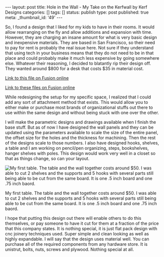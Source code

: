 \--- layout: post title: Hole in the Wall - My Take on the Kerfwall by Kerf
Designs categories: [] tags: [] status: publish type: post published: true
meta: _thumbnail_id: '49' \---

So, I found a design that I liked for my kids to have in their rooms. It would
allow rearranging on the fly and allow additions and expansion with time.
However, they are charging an insane amount for what is very basic design and
inexpensive materials. They are based in San Francisco, so their need to pay
for rent is probably the real issue here. Not sure if they understand that
using tech in your business means that they do not need to be in that place
and could probably make it much less expensive by going somewhere else.
Whatever their reasoning, I decided to blatantly rip their design off. They
wanted around $800 for a desk that costs $35 in material cost.  

[Link to this file on Fusion online](https://a360.co/2FbSZcC)

[Link to these files on Fusion online](https://a360.co/2FdzCQn)

While redesigning the setup for my specific space, I realized that I could add
any sort of attachment method that exists. This would allow you to either make
or purchase most brands of organizational stuffs out there to use within the
same design and without being stuck with one over the other.

I will make the parametric designs and drawings available when I finish the
base stuff. But as of now I have designed the wall panels and they can be
updated using the parameters available to scale the size of the entire panel,
the offset size for the holes and the thickness for machining. Then the rest
of the designs scale to those numbers. I also have designed hooks, shelves, a
table and I am working on pencil/pen organizing, steps, bookshelves, hanger
shelves with poles. This design would work very well in a closet so that as
things change, so can your layout.

![My first table. The table and the wall together costs around $50. I was able
to cut 2 shelves and the supports and 5 hooks with several parts still being
able to be cut from the same board. It is one .5 inch board and one .75 inch
baord.](/img/Table1.jpg)

My first table. The table and the wall together costs around $50. I was able
to cut 2 shelves and the supports and 5 hooks with several parts still being
able to be cut from the same board. It is one .5 inch board and one .75 inch
baord.

I hope that putting this design out there will enable others to do this
themselves, or pay someone to have it cut for them at a fraction of the price
that this company states. It is nothing special, it is just flat pack design
with cnc joinery techniques used. Super simple and clean looking as well as
highly expandable. I will say that the design uses material well. You can
purchase all of the required components from any hardware store. It is
unistrut, bolts, nuts, screws and plywood. Nothing special at all.


